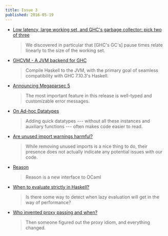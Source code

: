 ```yaml
---
title: Issue 3
published: 2016-05-19
---
```


-   [Low latency, large working set, and GHC's garbage collector: pick two of three](https://blog.pusher.com/latency-working-set-ghc-gc-pick-two/)

    > We discovered in particular that [GHC's GC's] pause times relate linearly to the size of the working set.

-   [GHCVM - A JVM backend for GHC](https://github.com/rahulmutt/ghcvm)

    > Compile Haskell to the JVM, with the primary goal of seamless compatibility with GHC 7.10.3's Haskell.

-   [Announcing Megaparsec 5](https://mrkkrp.github.io/posts/announcing-megaparsec-5.html)

    > The most important feature in this release is well-typed and customizable error messages.

-   [On Ad-hoc Datatypes](https://jaspervdj.be/posts/2016-05-11-ad-hoc-datatypes.html)

    > Adding quick datatypes --- without all these instances and auxiliary functions --- often makes code easier to read.

-   [Are unused import warnings harmful?](http://www.yesodweb.com/blog/2016/05/are-unused-import-warnings-harmful)

    > While removing unused imports is a nice thing to do, their presence does not actually indicate any potential issues with our code.

-   [Reason](https://facebook.github.io/reason/)

    > Reason is a new interface to OCaml

-   [When to evaluate strictly in Haskell?](https://stackoverflow.com/questions/37249546/when-to-evaluate-strictly-in-haskell)

    > Is there some way to detect when lazy evaluation will get in the way of performance?

-   [Who invented proxy passing and when?](https://stackoverflow.com/questions/37261593/who-invented-proxy-passing-and-when)

    > Then someone figured out the proxy idiom, and everything changed.
